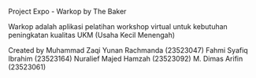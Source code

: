 Project Expo - Warkop by The Baker

Warkop adalah aplikasi pelatihan workshop virtual untuk kebutuhan peningkatan kualitas UKM (Usaha Kecil Menengah)


Created by
Muhammad Zaqi Yunan Rachmanda (23523047)
Fahmi Syafiq Ibrahim (23523164)
Nuralief Majed Hamzah (23523092)
M. Dimas Arifin (23523061)
